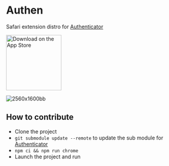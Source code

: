 # Authen

Safari extension distro for [Authenticator](https://github.com/Authenticator-Extension/Authenticator) 

<a href="https://apps.apple.com/us/app/authen/id1602945200?mt=12" target="_blank"><img width="150" alt="Download on the App Store" src="https://developer.apple.com/assets/elements/badges/download-on-the-app-store.svg"/></a>

![2560x1600bb](https://user-images.githubusercontent.com/876920/176361939-a359dd46-254a-4784-86bf-19f9c999f5aa.png)

## How to contribute

* Clone the project
* `git submodule update --remote` to update the sub module for [Authenticator](https://github.com/Authenticator-Extension/Authenticator) 
* `npm ci && npm run chrome`
* Launch the project and run